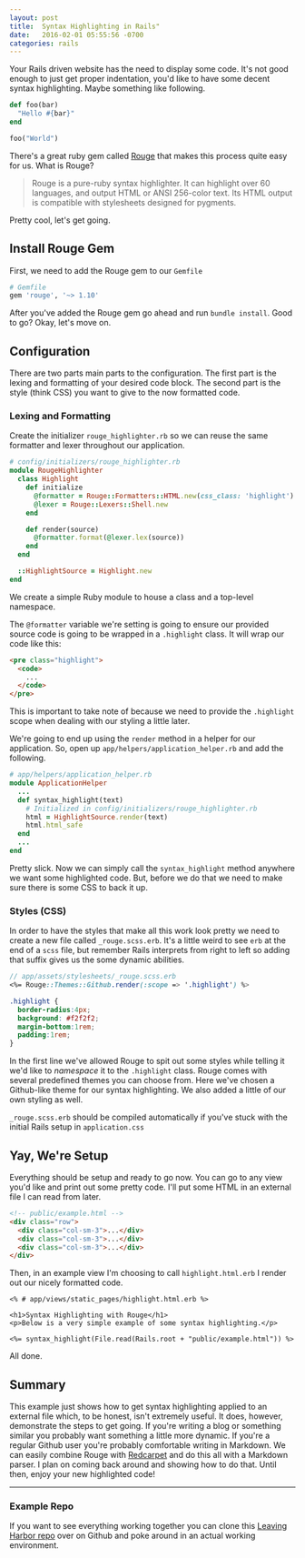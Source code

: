 ```yaml
---
layout: post
title:  Syntax Highlighting in Rails"
date:   2016-02-01 05:55:56 -0700
categories: rails
---
```


Your Rails driven website has the need to display some code. It's not good enough to just get proper indentation, you'd like to have some decent syntax highlighting. Maybe something like following.

```ruby
def foo(bar)
  "Hello #{bar}"
end

foo("World")
```

There's a great ruby gem called [Rouge](https://github.com/jneen/rouge) that makes this process quite easy for us. What is Rouge?

> Rouge is a pure-ruby syntax highlighter. It can highlight over 60 languages, and output HTML or ANSI 256-color text. Its HTML output is compatible with stylesheets designed for pygments.

Pretty cool, let's get going.

## Install Rouge Gem

First, we need to add the Rouge gem to our `Gemfile`

```ruby
# Gemfile  
gem 'rouge', '~> 1.10'
```

After you've added the Rouge gem go ahead and run `bundle install`. Good to go? Okay, let's move on.

## Configuration

There are two parts main parts to the configuration. The first part is the lexing and formatting of your desired code block. The second part is the style (think CSS) you want to give to the now formatted code.

### Lexing and Formatting

Create the initializer `rouge_highlighter.rb` so we can reuse the same formatter and lexer throughout our application.

```ruby
# config/initializers/rouge_highlighter.rb
module RougeHighlighter
  class Highlight
    def initialize
      @formatter = Rouge::Formatters::HTML.new(css_class: 'highlight')
      @lexer = Rouge::Lexers::Shell.new
    end

    def render(source)
      @formatter.format(@lexer.lex(source))
    end
  end

  ::HighlightSource = Highlight.new
end

```

We create a simple Ruby module to house a class and a top-level namespace.

The `@formatter` variable we're setting is going to ensure our provided source code is going to be wrapped in a `.highlight` class. It will wrap our code like this:

```html
<pre class="highlight">
  <code>
    ...
  </code>
</pre>
```

This is important to take note of because we need to provide the `.highlight` scope when dealing with our styling a little later.

We're going to end up using the `render` method in a helper for our application. So, open up `app/helpers/application_helper.rb` and add the following.

```ruby
# app/helpers/application_helper.rb
module ApplicationHelper
  ...
  def syntax_highlight(text)
    # Initialized in config/initializers/rouge_highlighter.rb
    html = HighlightSource.render(text)
    html.html_safe
  end
  ...
end

```

Pretty slick. Now we can simply call the `syntax_highlight` method anywhere we want some highlighted code. But, before we do that we need to make sure there is some CSS to back it up.


### Styles (CSS)

In order to have the styles that make all this work look pretty we need to create a new file called `_rouge.scss.erb`. It's a little weird to see `erb` at the end of a `scss` file, but remember Rails interprets from right to left so adding that suffix gives us the some dynamic abilities.

```scss
// app/assets/stylesheets/_rouge.scss.erb
<%= Rouge::Themes::Github.render(:scope => '.highlight') %>

.highlight {
  border-radius:4px;
  background: #f2f2f2;
  margin-bottom:1rem;
  padding:1rem;
}
```

In the first line we've allowed Rouge to spit out some styles while telling it we'd like to *namespace* it to the `.highlight` class. Rouge comes with several predefined themes you can choose from. Here we've chosen a Github-like theme for our syntax highlighting. We also added a little of our own styling as well.

`_rouge.scss.erb` should be compiled automatically if you've stuck with the initial Rails setup in `application.css`

## Yay, We're Setup

Everything should be setup and ready to go now. You can go to any view you'd like and print out some pretty code. I'll put some HTML in an external file I can read from later.

```html
<!-- public/example.html -->
<div class="row">
  <div class="col-sm-3">...</div>
  <div class="col-sm-3">...</div>
  <div class="col-sm-3">...</div>
</div>
```

Then, in an example view I'm choosing to call `highlight.html.erb` I render out our nicely formatted code.

```erb
<% # app/views/static_pages/highlight.html.erb %>

<h1>Syntax Highlighting with Rouge</h1>
<p>Below is a very simple example of some syntax highlighting.</p>

<%= syntax_highlight(File.read(Rails.root + "public/example.html")) %>
```

All done.

## Summary

This example just shows how to get syntax highlighting applied to an external file which, to be honest, isn't extremely useful. It does, however, demonstrate the steps to get going. If you're writing a blog or something similar you probably want something a little more dynamic. If you're a regular Github user you're probably comfortable writing in Markdown. We can easily combine Rouge with [Redcarpet](https://github.com/vmg/redcarpet) and do this all with a Markdown parser. I plan on coming back around and showing how to do that. Until then, enjoy your new highlighted code!

___

### Example Repo

If you want to see everything working together you can clone this [Leaving Harbor repo](https://github.com/leavingharbor/syntax-highlight-example) over on Github and poke around in an actual working environment.
